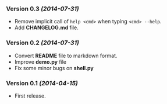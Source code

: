 ### Version 0.3 *(2014-07-31)*
- Remove implicit call of `help <cmd>` when typing `<cmd> --help`.
- Add **CHANGELOG.md** file.

### Version 0.2 *(2014-07-31)*
- Convert **README** file to markdown format.
- Improve **demo.py** file
- Fix some minor bugs on **shell.py**

### Version 0.1 *(2014-04-15)*
- First release.
